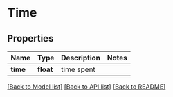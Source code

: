 # Time

## Properties
Name | Type | Description | Notes
------------ | ------------- | ------------- | -------------
**time** | **float** | time spent | 

[[Back to Model list]](../README.md#documentation-for-models) [[Back to API list]](../README.md#documentation-for-api-endpoints) [[Back to README]](../README.md)


